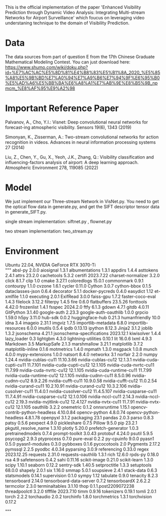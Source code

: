 This is the official implementation of the paper 'Enhanced Visibility Prediction through Dynamic Video Analysis: Integrating Multi-stream Networks for Airport Surveillance' which foucus on leveraging video understaning technique to the domain of Visibility Prediction.

# Data

The data sources from part of question E from the 17th Chinese Graduate Mathematical Modeling Contest. You can just download here: https://www.shumo.com/wiki/doku.php?id=%E7%AC%AC%E5%8D%81%E4%B8%83%E5%B1%8A_2020_%E5%85%A8%E5%9B%BD%E7%A0%94%E7%A9%B6%E7%94%9F%E6%95%B0%E5%AD%A6%E5%BB%BA%E6%A8%A1%E7%AB%9E%E8%B5%9B_npmcm_%E8%AF%95%E9%A2%98

# Important Reference Paper

Palvanov, A., Cho, Y.I.: Visnet: Deep convolutional neural networks for forecast-ing atmospheric visibility. Sensors 19(6), 1343 (2019)

Simonyan, K., Zisserman, A.: Two-stream convolutional networks for action recognition in videos. Advances in neural information processing systems 27 (2014)

Liu, Z., Chen, Y., Gu, X., Yeoh, J.K., Zhang, Q.: Visibility classification and influencing-factors analysis of airport: A deep learning approach. Atmospheric
Environment 278, 119085 (2022)

# Model

We just implement our Three-stream Network in VisNet.py. You need to get the optical flow data in generate.py, and get the SIFT descriptor tensor data in generate_SIFT.py.

single stream implementation: siftnet.py , flownet.py

two stream implementation: two_stream.py 

# Environment

Ubuntu 22.04, NVIDIA GeForce RTX 3070-Ti  
"""
absl-py                        2.0.0
aiosignal                      1.3.1
albumentations                 1.3.1
appdirs                        1.4.4
asttokens                      2.4.1
attrs                          23.2.0
cachetools                     5.3.2
certifi                        2023.7.22
charset-normalizer             3.2.0
click                          8.1.7
clip                           1.0
cmake                          3.27.1
coloredlogs                    15.0.1
commonmark                     0.9.1
contourpy                      1.1.0
cvzone                         1.6.1
cycler                         0.11.0
Cython                         3.0.7
cython-bbox                    0.1.5
dataclasses-json               0.6.4
decorator                      5.1.1
docker-pycreds                 0.4.0
easydict                       1.12
et-xmlfile                     1.1.0
executing                      2.0.1
ExifRead                       3.0.0
faiss-gpu                      1.7.2
faster-coco-eval               1.4.3
filelock                       3.12.2
filterpy                       1.4.5
fire                           0.6.0
flatbuffers                    23.5.26
fonttools                      4.42.0
frozenlist                     1.4.1
fsspec                         2024.2.0
ftfy                           6.1.3
gdown                          4.7.1
gitdb                          4.0.11
GitPython                      3.1.40
google-auth                    2.23.3
google-auth-oauthlib           1.0.0
grpcio                         1.59.0
h5py                           3.11.0
hub-sdk                        0.0.2
huggingface-hub                0.21.3
humanfriendly                  10.0
idna                           3.4
imageio                        2.31.1
imgviz                         1.7.5
importlib-metadata             6.8.0
importlib-resources            6.0.0
imutils                        0.5.4
ipdb                           0.13.13
ipython                        8.12.3
Jinja2                         3.1.2
joblib                         1.3.2
jsonschema                     4.21.1
jsonschema-specifications      2023.12.1
kiwisolver                     1.4.4
lazy_loader                    0.3
lightgbm                       4.3.0
lightning-utilities            0.10.1
lit                            16.0.6
lxml                           4.9.3
Markdown                       3.5
MarkupSafe                     2.1.3
marshmallow                    3.21.1
matplotlib                     3.7.2
matplotlib-inline              0.1.6
motmetrics                     1.4.0
mpmath                         1.3.0
msgpack                        1.0.8
munch                          4.0.0
mypy-extensions                1.0.0
natsort                        8.4.0
networkx                       3.1
norfair                        2.2.0
numpy                          1.24.4
nvidia-cublas-cu11             11.10.3.66
nvidia-cublas-cu12             12.1.3.1
nvidia-cuda-cupti-cu11         11.7.101
nvidia-cuda-cupti-cu12         12.1.105
nvidia-cuda-nvrtc-cu11         11.7.99
nvidia-cuda-nvrtc-cu12         12.1.105
nvidia-cuda-runtime-cu11       11.7.99
nvidia-cuda-runtime-cu12       12.1.105
nvidia-cudnn-cu11              8.5.0.96
nvidia-cudnn-cu12              8.9.2.26
nvidia-cufft-cu11              10.9.0.58
nvidia-cufft-cu12              11.0.2.54
nvidia-curand-cu11             10.2.10.91
nvidia-curand-cu12             10.3.2.106
nvidia-cusolver-cu11           11.4.0.1
nvidia-cusolver-cu12           11.4.5.107
nvidia-cusparse-cu11           11.7.4.91
nvidia-cusparse-cu12           12.1.0.106
nvidia-nccl-cu11               2.14.3
nvidia-nccl-cu12               2.19.3
nvidia-nvjitlink-cu12          12.4.127
nvidia-nvtx-cu11               11.7.91
nvidia-nvtx-cu12               12.1.105
oauthlib                       3.2.2
onemetric                      0.1.2
onnxruntime                    1.15.1
opencv-contrib-python-headless 4.10.0.84
opencv-python                  4.8.0.74
opencv-python-headless         4.8.1.78
openpyxl                       3.1.2
packaging                      23.1
pandas                         2.0.3
parso                          0.8.3
patsy                          0.5.6
pexpect                        4.9.0
pickleshare                    0.7.5
Pillow                         9.5.0
pip                            23.2.1
pkgutil_resolve_name           1.3.10
plotly                         5.20.0
prefetch-generator             1.0.3
pretrainedmodels               0.7.4
prompt-toolkit                 3.0.43
protobuf                       4.24.0
psutil                         5.9.5
psycopg2                       2.9.3
ptyprocess                     0.7.0
pure-eval                      0.2.2
py-cpuinfo                     9.0.0
pyasn1                         0.5.0
pyasn1-modules                 0.3.0
pybboxes                       0.1.6
pycocotools                    2.0
Pygments                       2.17.2
pymssql                        2.2.5
pyodbc                         4.0.34
pyparsing                      3.0.9
referencing                    0.33.0
regex                          2023.12.25
requests                       2.31.0
requests-oauthlib              1.3.1
rich                           12.6.0
rpds-py                        0.18.0
rsa                            4.9
safetensors                    0.4.2
sahi                           0.11.16
scikit-image                   0.21.0
scikit-learn                   1.3.0
scipy                          1.10.1
seaborn                        0.12.2
sentry-sdk                     1.40.5
setproctitle                   1.3.3
setuptools                     68.0.0
shapely                        2.0.1
six                            1.16.0
smmap                          5.0.1
soupsieve                      2.4.1
stack-data                     0.6.3
statsmodels                    0.14.1
supervision                    0.1.0
sympy                          1.12
tabulate                       0.9.0
tenacity                       8.2.3
tensorboard                    2.14.0
tensorboard-data-server        0.7.2
tensorboardX                   2.6.2.2
termcolor                      2.3.0
terminaltables                 3.1.10
thop                           0.1.1.post2209072238
threadpoolctl                  3.2.0
tifffile                       2023.7.10
timm                           0.9.16
tokenizers                     0.19.1
tomli                          2.0.1
torch                          2.2.2
torchaudio                     2.0.2
torchinfo                      1.8.0
torchmetrics                   1.3.1
torchvision                    0.17.2

"""


